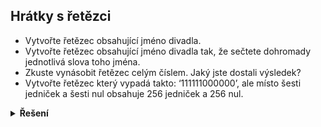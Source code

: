 ## Hrátky s řetězci

- Vytvořte řetězec obsahující jméno divadla.
- Vytvořte řetězec obsahující jméno divadla tak, že sečtete dohromady jednotlivá slova toho jména.
- Zkuste vynásobit řetězec celým číslem. Jaký jste dostali výsledek?
- Vytvořte řetězec který vypadá takto: ‘111111000000’, ale místo šesti jedniček a šesti nul obsahuje 256 jedniček a 256
  nul.

<details>
<summary><b>Řešení</b></summary>


```python
print('Divadlo Pěst na oko')
```

```python
print('Divadlo ' + 'Pěst ' + 'na ' + 'oko')
```

```python
print('Divadlo Pěst na oko ' * 5)
```

```python
print('1' * 256 + '0' * 256)
```

</details>
